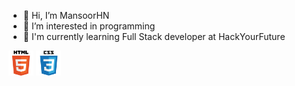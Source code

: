 - 👋 Hi, I’m MansoorHN
- 👀 I’m interested in programming
- 🌱 I'm currently learning Full Stack developer at HackYourFuture


<p float="left">
<img src="https://raw.githubusercontent.com/github/explore/80688e429a7d4ef2fca1e82350fe8e3517d3494d/topics/html/html.png" width="40">
<img src="https://raw.githubusercontent.com/github/explore/80688e429a7d4ef2fca1e82350fe8e3517d3494d/topics/css/css.png" width="40">

</p>




